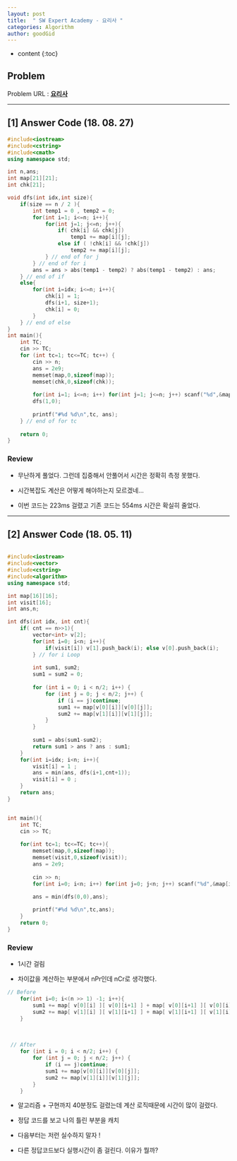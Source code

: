 ```yaml
---
layout: post
title:  " SW Expert Academy - 요리사 "
categories: Algorithm
author: goodGid
---
```

* content
{:toc}



## Problem 
Problem URL : **[요리사](https://www.swexpertacademy.com/main/code/problem/problemDetail.do?contestProbId=AWIeUtVakTMDFAVH)**











---

## [1] Answer Code (18. 08. 27)

``` cpp
#include<iostream>
#include<cstring>
#include<cmath>
using namespace std;

int n,ans;
int map[21][21];
int chk[21];

void dfs(int idx,int size){
    if(size == n / 2 ){
        int temp1 = 0 , temp2 = 0;
        for(int i=1; i<=n; i++){
            for(int j=1; j<=n; j++){
                if( chk[i] && chk[j])
                    temp1 += map[i][j];
                else if ( !chk[i] && !chk[j])
                    temp2 += map[i][j];
            } // end of for j
        } // end of for i
        ans = ans > abs(temp1 - temp2) ? abs(temp1 - temp2) : ans;
    } // end of if
    else{
        for(int i=idx; i<=n; i++){
            chk[i] = 1;
            dfs(i+1, size+1);
            chk[i] = 0;
        }
    } // end of else
}
int main(){
    int TC;
    cin >> TC;
    for (int tc=1; tc<=TC; tc++) {
        cin >> n;
        ans = 2e9;
        memset(map,0,sizeof(map));
        memset(chk,0,sizeof(chk));
        
        for(int i=1; i<=n; i++) for(int j=1; j<=n; j++) scanf("%d",&map[i][j]);
        dfs(1,0);
        
        printf("#%d %d\n",tc, ans);
    } // end of for tc
    
    return 0;
}

```

### Review

* 무난하게 풀었다. 그런데 집중해서 안풀어서 시간은 정확히 측정 못했다.

* 시간복잡도 계산은 어떻게 해야하는지 모르겠네...

* 이번 코드는 223ms 걸렸고 기존 코드는 554ms 시간은 확실히 줄었다.


---

## [2] Answer Code (18. 05. 11)

``` cpp

#include<iostream>
#include<vector>
#include<cstring>
#include<algorithm>
using namespace std;

int map[16][16];
int visit[16];
int ans,n;

int dfs(int idx, int cnt){
    if( cnt == n>>1){
        vector<int> v[2];
        for(int i=0; i<n; i++){
            if(visit[i]) v[1].push_back(i); else v[0].push_back(i);
        } // for i Loop
        
        int sum1, sum2;
        sum1 = sum2 = 0;
        
        for (int i = 0; i < n/2; i++) {
            for (int j = 0; j < n/2; j++) {
                if (i == j)continue;
                sum1 += map[v[0][i]][v[0][j]];
                sum2 += map[v[1][i]][v[1][j]];
            }
        }
        
        sum1 = abs(sum1-sum2);
        return sum1 > ans ? ans : sum1;
    }
    for(int i=idx; i<n; i++){
        visit[i] = 1 ;
        ans = min(ans, dfs(i+1,cnt+1));
        visit[i] = 0 ;
    }
    return ans;
}


int main(){
    int TC;
    cin >> TC;
    
    for(int tc=1; tc<=TC; tc++){
        memset(map,0,sizeof(map));
        memset(visit,0,sizeof(visit));
        ans = 2e9;
        
        cin >> n;
        for(int i=0; i<n; i++) for(int j=0; j<n; j++) scanf("%d",&map[i][j]);
        
        ans = min(dfs(0,0),ans);

        printf("#%d %d\n",tc,ans);
    }
    return 0;
}
```

### Review

* 1시간 걸림

* 차이값을 계산하는 부분에서 nPr인데 nCr로 생각했다. 


``` cpp
// Before
    for(int i=0; i<(n >> 1) -1; i++){
        sum1 += map[ v[0][i] ][ v[0][i+1] ] + map[ v[0][i+1] ][ v[0][i] ];
        sum2 += map[ v[1][i] ][ v[1][i+1] ] + map[ v[1][i+1] ][ v[1][i] ];
    }

```

<br>

``` cpp
 // After
    for (int i = 0; i < n/2; i++) {
        for (int j = 0; j < n/2; j++) {
            if (i == j)continue;
            sum1 += map[v[0][i]][v[0][j]];
            sum2 += map[v[1][i]][v[1][j]];
        }
    }

```

* 알고리즘 + 구현까지 40분정도 걸렸는데 계산 로직때문에 시간이 많이 걸렸다.

* 정답 코드를 보고 나의 틀린 부분을 캐치

* 다음부터는 저런 실수하지 말자 !

* 다른 정답코드보다 실행시간이 좀 걸린다. 이유가 뭘까?
